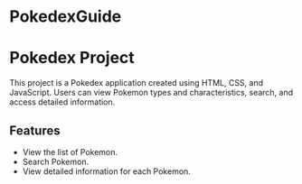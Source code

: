 # PokedexGuide
# Pokedex Project

This project is a Pokedex application created using HTML, CSS, and JavaScript. Users can view Pokemon types and characteristics, search, and access detailed information.


## Features

- View the list of Pokemon.
- Search Pokemon.
- View detailed information for each Pokemon.

